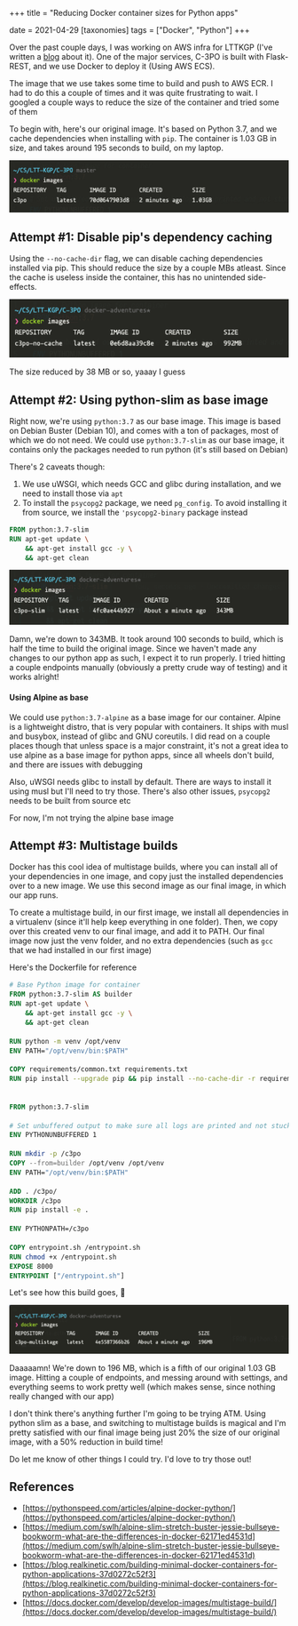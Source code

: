 +++
title = "Reducing Docker container sizes for Python apps"

date = 2021-04-29
[taxonomies]
tags = ["Docker", "Python"]
+++



Over the past couple days, I was working on AWS infra for LTTKGP (I've written a [blog](https://mukul-mehta.in/posts/aws-experiments/) about it). One of the major services, C-3PO is built with Flask-REST, and we use Docker to deploy it (Using AWS ECS).

The image that we use takes some time to build and push to AWS ECR. I had to do this a couple of times and it was quite frustrating to wait. I googled a couple ways to reduce the size of the container and tried some of them

To begin with, here's our original image. It's based on Python 3.7, and we cache dependencies when installing with `pip`. The container is 1.03 GB in size, and takes around 195 seconds to build, on my laptop.

![Current image that we use](vanilla.jpg)

## Attempt #1: Disable pip's dependency caching

Using the `--no-cache-dir` flag, we can disable caching dependencies installed via pip. This should reduce the size by a couple MBs atleast. Since the cache is useless inside the container, this has no unintended side-effects.

![Vanilla image with cache disabled](vanilla-no-cache.jpg)

The size reduced by 38 MB or so, yaaay I guess

## Attempt #2: Using python-slim as base image

Right now, we're using `python:3.7` as our base image. This image is based on Debian Buster (Debian 10), and comes with a ton of packages, most of which we do not need. We could use `python:3.7-slim` as our base image, it contains only the packages needed to run python (it's still based on Debian)

There's 2 caveats though:

1. We use uWSGI, which needs GCC and glibc during installation, and we need to install those via `apt`
2. To install the `psycopg2` package, we need `pg_config`. To avoid installing it from source, we install the `'psycopg2-binary` package instead

```dockerfile
FROM python:3.7-slim
RUN apt-get update \
    && apt-get install gcc -y \
    && apt-get clean
```

![Using Python Slim as base image](slim.jpg)

Damn, we're down to 343MB. It took around 100 seconds to build, which is half the time to build the original image. Since we haven't made any changes to our python app as such, I expect it to run properly. I tried hitting a couple endpoints manually (obviously a pretty crude way of testing) and it works alright!

#### Using Alpine as base

We could use `python:3.7-alpine` as a base image for our container. Alpine is a lightweight distro, that is very popular with containers. It ships with musl and busybox, instead of glibc and GNU coreutils. I did read on a couple places though that unless space is a major constraint, it's not a great idea to use alpine as a base image for python apps, since all wheels don't build, and there are issues with debugging

Also, uWSGI needs glibc to install by default. There are ways to install it using musl but I'll need to try those. There's also other issues, `psycopg2` needs to be built from source etc

For now, I'm not trying the alpine base image

## Attempt #3: Multistage builds

Docker has this cool idea of multistage builds, where you can install all of your dependencies in one image, and copy just the installed dependencies over to a new image. We use this second image as our final image, in which our app runs. 



To create a multistage build, in our first image, we install all dependencies in a virtualenv (since it'll help keep everything in one folder). Then, we copy over this created venv to our final image, and add it to PATH. Our final image now just the venv folder, and no extra dependencies (such as `gcc` that we had installed in our first image)

Here's the Dockerfile for reference

```dockerfile
# Base Python image for container
FROM python:3.7-slim AS builder
RUN apt-get update \
    && apt-get install gcc -y \
    && apt-get clean

RUN python -m venv /opt/venv
ENV PATH="/opt/venv/bin:$PATH"

COPY requirements/common.txt requirements.txt
RUN pip install --upgrade pip && pip install --no-cache-dir -r requirements.txt


FROM python:3.7-slim

# Set unbuffered output to make sure all logs are printed and not stuck in buffer
ENV PYTHONUNBUFFERED 1

RUN mkdir -p /c3po
COPY --from=builder /opt/venv /opt/venv
ENV PATH="/opt/venv/bin:$PATH"

ADD . /c3po/
WORKDIR /c3po
RUN pip install -e .

ENV PYTHONPATH=/c3po

COPY entrypoint.sh /entrypoint.sh
RUN chmod +x /entrypoint.sh
EXPOSE 8000
ENTRYPOINT ["/entrypoint.sh"]

```


Let's see how this build goes, :crossed_fingers:

![Multistage Build](multistage.jpg)

Daaaaamn! We're down to 196 MB, which is a fifth of our original 1.03 GB image. Hitting a couple of endpoints, and messing around with settings, and everything seems to work pretty well (which makes sense, since nothing really changed with our app)



I don't think there's anything further I'm going to be trying ATM. Using python slim as a base, and switching to multistage builds is magical and I'm pretty satisfied with our final image being just 20% the size of our original image, with a 50% reduction in build time!

Do let me know of other things I could try. I'd love to try those out!



## References

- [https://pythonspeed.com/articles/alpine-docker-python/](https://pythonspeed.com/articles/alpine-docker-python/)
- [https://medium.com/swlh/alpine-slim-stretch-buster-jessie-bullseye-bookworm-what-are-the-differences-in-docker-62171ed4531d](https://medium.com/swlh/alpine-slim-stretch-buster-jessie-bullseye-bookworm-what-are-the-differences-in-docker-62171ed4531d)
- [https://blog.realkinetic.com/building-minimal-docker-containers-for-python-applications-37d0272c52f3](https://blog.realkinetic.com/building-minimal-docker-containers-for-python-applications-37d0272c52f3)
- [https://docs.docker.com/develop/develop-images/multistage-build/](https://docs.docker.com/develop/develop-images/multistage-build/)

